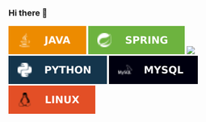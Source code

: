 ### Hi there 👋

<img src="java.svg" />
<img src="spring.svg" />
<img src="kotlyn.svg" />
<img src="python.svg" />
<img src="mysql.svg" />
<img src="linux.svg" />

<!--
**fredyefra/fredyefra** is a ✨ _special_ ✨ repository because its `README.md` (this file) appears on your GitHub profile.

Here are some ideas to get you started:

- 🔭 I’m currently working on ...
- 🌱 I’m currently learning ...
- 👯 I’m looking to collaborate on ...
- 🤔 I’m looking for help with ...
- 💬 Ask me about ...
- 📫 How to reach me: ...
- 😄 Pronouns: ...
- ⚡ Fun fact: ...
-->
